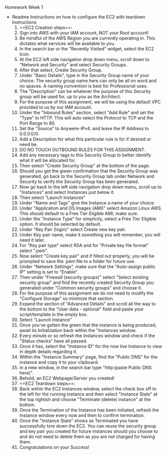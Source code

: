 Homework Week 1
- Readme Instructions on how to configure the EC2 with teardown Instructions
	1. ==EC2 Creation steps==:
	2. Sign into AWS with your IAM account, NOT your Root account!
	3. Be mindful of the AWS Region you are currently operating in. This dictates what services will be available to you.
	4. In the search bar or the "Recently Visited" widget, select the EC2 Icon.
	5. At the EC2 left side navigation drop down menu, scroll down to "Network and Security" and select Security Groups.
	6. After that select, Create Security Group.
	7. Under "Basic Details", type in the Security Group name of your choice. The security group name here can only be all on word and no spaces. A naming convention is best for Professional uses.
	8. The "Description" can be whatever the purpose of this Security group will be used for, up to you as the Architect.
	9. For the purpose of this assignment, we will be using the default VPC provided to us by our IAM account.
	10. Under the "Inbound Rules" section, select "Add Rule" and set the "Type" to HTTP. This will auto select the Protocol to TCP and the Port Range to 80.
	11. Set the "Source" to Anywere-IPv4. and leave the IP Address to 0.0.0.0/0.
	12. Add a Description for what this particular rule is for if desired or need be.
	13. DO NO TOUCH OUTBOUND RULES FOR THIS ASSIGNMENT.
	14. Add any necessary tags to this Security Group to better identify what it will be allocated for.
	15. Then select "Create Security Group" at the bottom of the page.
	16. Should you get the green confirmation that the Security Group was generated, go back to the Security Group tab under Network and Security to verify the Security Group has been generated.
	17. Now go back to the left side navigation drop down menu, scroll up to "Instances" and select Instances just below it.
	18. Then select "Launch Instances"
	19. Under "Name and Tags" give the Instance a name of your choice.
	20. Under "Application and OS Images (AMI)" select Amazon Linux AWS. This should default to a Free Tier Eligible AMI, make sure.
	21. Under the "Instance Type" for simplicity, select a Free Tier Eligible option. It should be selected by default.
	22. Under "Key Pair (login)" select Create new key pair.
	23. Under Key pair name, make it something you will remember, you will need it later.
	24. For "Key pair type" select RSA and for "Private key file format" select ".pem".
	25. Now select "Create key pair" and if filled out properly, you will be prompted to save the .pem file to a folder for future use.
	26. Under "Network Settings", make sure that the "Auto-assign public IP" setting is set to "Enable".
	27. Then under "Firewall (security groups)" select "Select existing security group" and find the recently created Security Group you generated under "Common security groups" and choose it.
	28. For the purpose of this assignment we do not need to modify the "Configure Storage" so minimize that section.
	29. Expand the section of "Advanced Details" and scroll all the way to the bottom to the "User data - optional" field and paste your script/template in the empty box.
	30. Select "Launch Instance"
	31. Once you've gotten the green that the instance is being produced, await its Initialization back within the "Instances window.
	32. Every minute or so refresh the Instances window and check if the "Status checks" have all passed.
	33. Once it has, select the "Instance ID" for the now live Instance to view in depth details regarding it.
	34. Within the "Instance Summary" page, find the "Public DNS" for the instance and copy it to your clipboard.
	35. In a new window, in the search bar type "http:(paste Public DNS here)".
	36. Behold, an EC2 Webpage/Server you created!
	37. ==EC2 Teardown steps==:
	38. Back within the EC2 Instances window, select the check box off to the left for the running instance and then select "Instance State" at the top rightish and choose "Terminate (delete) instance" at the bottom.
	39. Once the Termination of the Instance has been initiated, refresh the Instance window every now and then to confirm termination.
	40. Once the "Instance State" shows as Terminated you have successfully tore down the EC2. You can reuse the security group and key pair you created for future instances should you choose to and do not need to delete them as you are not charged for having them.
	41. Congratulations on your Success!
